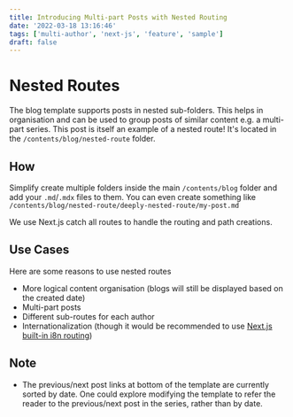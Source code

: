 ```yaml
---
title: Introducing Multi-part Posts with Nested Routing
date: '2022-03-18 13:16:46'
tags: ['multi-author', 'next-js', 'feature', 'sample']
draft: false
---
```


# Nested Routes

The blog template supports posts in nested sub-folders. This helps in organisation and can be used to group posts of similar content e.g. a multi-part series. This post is itself an example of a nested route! It's located in the `/contents/blog/nested-route` folder.

## How

Simplify create multiple folders inside the main `/contents/blog` folder and add your `.md`/`.mdx` files to them. You can even create something like `/contents/blog/nested-route/deeply-nested-route/my-post.md`

We use Next.js catch all routes to handle the routing and path creations.

## Use Cases

Here are some reasons to use nested routes

- More logical content organisation (blogs will still be displayed based on the created date)
- Multi-part posts
- Different sub-routes for each author
- Internationalization (though it would be recommended to use [Next.js built-in i8n routing](https://nextjs.org/docs/advanced-features/i18n-routing))

## Note

- The previous/next post links at bottom of the template are currently sorted by date. One could explore modifying the template to refer the reader to the previous/next post in the series, rather than by date.
